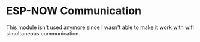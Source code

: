 # ESP-NOW Communication
This module isn't used anymore since I wasn't able to make it work with wifi simultaneous communication.